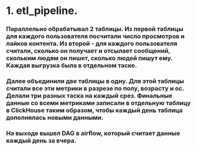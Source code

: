 # 1. etl_pipeline.
### Параллельно обрабатывал 2 таблицы. Из первой таблицы для каждого пользователя посчитали число просмотров и лайков контента. Из второй - для каждого пользователя считали, сколько он получает и отсылает сообщений, скольким людям он пишет, сколько людей пишут ему. Каждая выгрузка была в отдельном таске.
### Далее объединили две таблицы в одну. Для этой таблицы считали все эти метрики в разрезе по полу, возрасту и ос. Делали три разных таска на каждый срез. Финальные данные со всеми метриками записали в отдельную таблицу в ClickHouse таким образом, чтобы каждый день таблица дополнялась новыми данными.
### На выходе вышел DAG в airflow, который считает данные каждый день за вчера.
#
###
